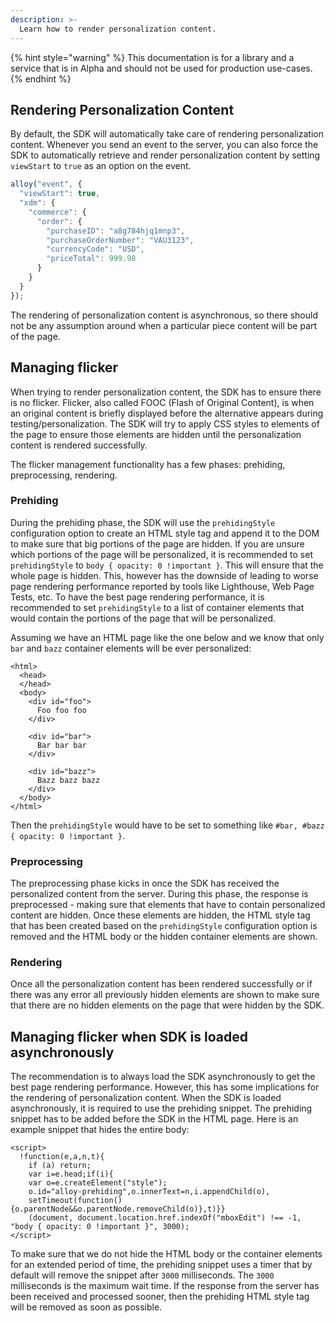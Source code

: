 ```yaml
---
description: >-
  Learn how to render personalization content. 
---
```


{% hint style="warning" %}
This documentation is for a library and a service that is in Alpha and should not be used for production use-cases. 
{% endhint %}

## Rendering Personalization Content

By default, the SDK will automatically take care of rendering personalization content. Whenever you send an event to the server, you can also force the SDK to automatically retrieve and render personalization content by setting `viewStart` to `true` as an option on the event.

```javascript
alloy("event", {
  "viewStart": true,
  "xdm": {
    "commerce": {
      "order": {
        "purchaseID": "a8g784hjq1mnp3",
        "purchaseOrderNumber": "VAU3123",
        "currencyCode": "USD",
        "priceTotal": 999.98
      }
    }
  }
});
```

The rendering of personalization content is asynchronous, so there should not be any assumption around when a particular piece content will be part of the page.

## Managing flicker

When trying to render personalization content, the SDK has to ensure there is no flicker. Flicker, also called FOOC (Flash of Original Content), is when an original content is briefly displayed before the alternative appears during testing/personalization. The SDK will try to apply CSS styles to elements of the page to ensure those elements are hidden until the personalization content is rendered successfully.

The flicker management functionality has a few phases: prehiding, preprocessing, rendering.

### Prehiding

During the prehiding phase, the SDK will use the `prehidingStyle` configuration option to create an HTML style tag and append it to the DOM to make sure that big portions of the page are hidden. If you are unsure which portions of the page will be personalized, it is recommended to set `prehidingStyle` to `body { opacity: 0 !important }`. This will ensure that the whole page is hidden. This, however has the downside of leading to worse page rendering performance reported by tools like Lighthouse, Web Page Tests, etc. To have the best page rendering performance, it is recommended to set `prehidingStyle` to a list of container elements that would contain the portions of the page that will be personalized.

Assuming we have an HTML page like the one below and we know that only `bar` and `bazz` container elements will be ever personalized:
```markup
<html>
  <head>
  </head>
  <body>
    <div id="foo">
      Foo foo foo
    </div>

    <div id="bar">
      Bar bar bar
    </div>

    <div id="bazz">
      Bazz bazz bazz
    </div>
  </body>
</html>
```
Then the `prehidingStyle` would have to be set to something like `#bar, #bazz { opacity: 0 !important }`.

### Preprocessing

The preprocessing phase kicks in once the SDK has received the personalized content from the server. During this phase, the response is preprocessed - making sure that elements that have to contain personalized content are hidden. Once these elements are hidden, the HTML style tag that has been created based on the `prehidingStyle` configuration option is removed and the HTML body or the hidden container elements are shown.

### Rendering

Once all the personalization content has been rendered successfully or if there was any error all previously hidden elements are shown to make sure that there are no hidden elements on the page that were hidden by the SDK. 

## Managing flicker when SDK is loaded asynchronously

The recommendation is to always load the SDK asynchronously to get the best page rendering performance. However, this has some implications for the rendering of personalization content. When the SDK is loaded asynchronously, it is required to use the prehiding snippet. The prehiding snippet has to be added before the SDK in the HTML page. Here is an example snippet that hides the entire body:
```markup
<script>
  !function(e,a,n,t){
    if (a) return;
    var i=e.head;if(i){
    var o=e.createElement("style");
    o.id="alloy-prehiding",o.innerText=n,i.appendChild(o),
    setTimeout(function(){o.parentNode&&o.parentNode.removeChild(o)},t)}}
    (document, document.location.href.indexOf("mboxEdit") !== -1, "body { opacity: 0 !important }", 3000);
</script>
```
To make sure that we do not hide the HTML body or the container elements for an extended period of time, the prehiding snippet uses a timer that by default will remove the snippet after `3000` milliseconds. The `3000` milliseconds is the maximum wait time. If the response from the server has been received and processed sooner, then the prehiding HTML style tag will be removed as soon as possible.
